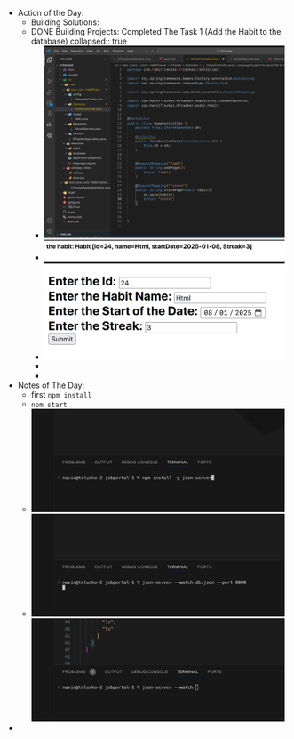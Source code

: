 - Action of the Day:
	- Building Solutions:
	- DONE Building Projects: Completed The Task 1 (Add the Habit to the database)
	  collapsed:: true
		- ![image.png](../assets/image_1739287122560_0.png)
		- ![image.png](../assets/image_1739287221376_0.png)
		- ![image.png](../assets/image_1739287241246_0.png)
		-
		-
- Notes of The Day:
	- first `npm install`
	- `npm start`
	- ![image.png](../assets/image_1739290359481_0.png)
	- ![image.png](../assets/image_1739290438573_0.png) ![image.png](../assets/image_1739290411105_0.png)
-